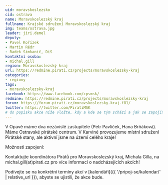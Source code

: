 ```yaml
---
uid: moravskoslezsko
cid: ostrava
name: Moravskoslezský kraj
fullname: Krajské sdružení Moravskoslezský kraj
img: teams/ostrava.jpg
leader: jiri.demel
deputy:
- Pavel Kořízek
- Martin Rédr
- Radek Simkanič, DiS
kontaktní osoba:
- michal.gill
region: Moravskoslezský kraj
url: https://redmine.pirati.cz/projects/moravskoslezsky-kraj
categories:
- regiony
tags:
- moravskoslezsky-kraj
facebook: https://www.facebook.com/cpsmsk/
redmine: https://redmine.pirati.cz/projects/moravskoslezsky-kraj
forum: https://forum.pirati.cz/moravskoslezsky-kraj-f81/
twitter: https://twitter.com/PiratiMSK
# do popisku akce níže vložte, kdy a kde se tým schází a jak se zapojit
---
```


V Opavě máme dva nezávislé zastupitele (Petr Pavlíček, Hana Brňáková). Máme Ostravské pirátské centrum. V Karviné provozujeme místní sdružení Pirátské stany, ale aktivní jsme na území celého kraje!

Možnosti zapojení:

Kontaktujte koordinátora Pirátů pro Moravskoslezský kraj, Michala Gilla, na michal.gill(аt)pirati.cz pro více informací o nadcházejících akcích!

Podívejte se na konkrétní termíny akcí v [kalendáři]({{ '/pripoj-se/kalendar/' | relative_url }}),
abyste se ujistili, že akce bude.
